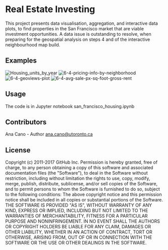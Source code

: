 # Real Estate Investing
This project presents data visualisation, aggregation, and interactive data plots, to find properties in the San Francisco market that are viable investment opportunities.
A data issue is outstanding to resolve, when preparing for the geospatial analysis on steps 4 and of the interactive neighbourhood map build.

## Examples

![Housing_units_by_year](https://github.com/ahcano/real_estate/assets/141194281/279eee76-5573-43d4-a7d8-907b31376c09)
![6-4-pricing-info-by-neighborhood](https://github.com/ahcano/real_estate/assets/141194281/3c4d76cf-4a0d-4e6f-a8df-86bd27434171)
![6-4-geoviews-plot](https://github.com/ahcano/real_estate/assets/141194281/20fc5a92-e62a-4aaa-b06c-aca9deb85430)
![6-4-avg-sale-px-sq-foot-gross-rent](https://github.com/ahcano/real_estate/assets/141194281/c2fcc01f-ec5b-4913-a3c6-894f89274580)


## Usage
The code is in Jupyter notebook san_francisco_housing.ipynb

## Contributors
Ana Cano - Author ana.cano@utoronto.ca

## License
Copyright (c) 2011-2017 GitHub Inc. Permission is hereby granted, free of charge, to any person obtaining a copy of this software and associated documentation files (the "Software"), to deal in the Software without restriction, including without limitation the rights to use, copy, modify, merge, publish, distribute, sublicense, and/or sell copies of the Software, and to permit persons to whom the Software is furnished to do so, subject to the following conditions: The above copyright notice and this permission notice shall be included in all copies or substantial portions of the Software. THE SOFTWARE IS PROVIDED "AS IS", WITHOUT WARRANTY OF ANY KIND, EXPRESS OR IMPLIED, INCLUDING BUT NOT LIMITED TO THE WARRANTIES OF MERCHANTABILITY, FITNESS FOR A PARTICULAR PURPOSE AND NONINFRINGEMENT. IN NO EVENT SHALL THE AUTHORS OR COPYRIGHT HOLDERS BE LIABLE FOR ANY CLAIM, DAMAGES OR OTHER LIABILITY, WHETHER IN AN ACTION OF CONTRACT, TORT OR OTHERWISE, ARISING FROM, OUT OF OR IN CONNECTION WITH THE SOFTWARE OR THE USE OR OTHER DEALINGS IN THE SOFTWARE.
